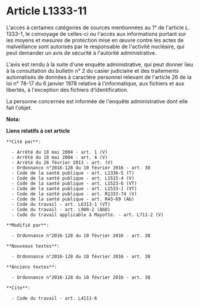 # Article L1333-11

L'accès à certaines catégories de sources mentionnées au 1° de l'article L. 1333-1, le convoyage de celles-ci ou l'accès aux
informations portant sur les moyens et mesures de protection mise en œuvre contre les actes de malveillance sont autorisés
par le responsable de l'activité nucléaire, qui peut demander un avis de sécurité à l'autorité administrative. 

L'avis est rendu à la suite d'une enquête administrative, qui peut donner lieu à la consultation du bulletin n° 2 du casier
judiciaire et des traitements automatisés de données à caractère personnel relevant de l'article 26 de la loi n° 78-17 du 6
janvier 1978 relative à l'informatique, aux fichiers et aux libertés, à l'exception des fichiers d'identification. 

La personne concernée est informée de l'enquête administrative dont elle fait l'objet.

**Nota:**



**Liens relatifs à cet article**

	**Cité par**:

	  - Arrêté du 18 mai 2004 - art. 1 (V)
	  - Arrêté du 18 mai 2004 - art. 4 (V)
	  - Arrêté du 26 février 2013 - art. (V)
	  - Ordonnance n°2016-128 du 10 février 2016 - art. 38
	  - Code de la santé publique - art. L1336-5 (T)
	  - Code de la santé publique - art. L1515-4 (V)
	  - Code de la santé publique - art. L1523-6 (VT)
	  - Code de la santé publique - art. L1533-1 (VT)
	  - Code de la santé publique - art. R1333-74 (V)
	  - Code de la santé publique - art. R43-69 (Ab)
	  - Code du travail - art. L6313-1 (VT)
	  - Code du travail - art. L900-2 (AbD)
	  - Code du travail applicable à Mayotte. - art. L711-2 (V)

	**Modifié par**:

	  - Ordonnance n°2016-128 du 10 février 2016 - art. 38

	**Nouveaux textes**:

	  - Ordonnance n°2016-128 du 10 février 2016 - art. 38

	**Anciens textes**:

	  - Ordonnance n°2016-128 du 10 février 2016 - art. 38

	**Cite**:

	  - Code du travail - art. L4111-6
